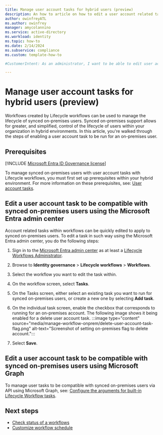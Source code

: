 ```yaml
---
title: Manage user account tasks for hybrid users (preview)
description: An how to article on how to edit a user account related task to run for hybrid users with Lifecycle workflows.
author: owinfreyATL
ms.author: owinfrey
manager: amycolannino
ms.service: active-directory
ms.workload: identity
ms.topic: how-to 
ms.date: 2/14/2024
ms.subservice: compliance
ms.custom: template-how-to 

#CustomerIntent: As an administrator, I want to be able to edit user account tasks in workflows so that they will run for synced on-prem users.

---
```


# Manage user account tasks for hybrid users (preview)

Workflows created by Lifecycle workflows can be used to manage the lifecycle of synced on-premises users. Synced on-premises support allows for greater, and simplified, control of the lifecycle of users within your organization in hybrid environments. In this article, you're walked through the steps of enabling a user account task to be run for an on-premises user.

## Prerequisites

[!INCLUDE [Microsoft Entra ID Governance license](~/includes/entra-entra-governance-license.md)]

To manage synced on-premises users with user account tasks with Lifecycle workflows, you must first set up prerequisites within your hybrid environment. For more information on these prerequisites, see:  [User account tasks](lifecycle-workflow-hybrid.md#user-account-tasks).

## Edit a user account task to be compatible with synced on-premises users using the Microsoft Entra admin center

Account related tasks within workflows can be quickly edited to apply to synced on-premises users. To edit a task in such way using the Microsoft Entra admin center, you do the following steps:

1. Sign in to the [Microsoft Entra admin center](https://entra.microsoft.com) as at least a [Lifecycle Workflows Administrator](~/identity/role-based-access-control/permissions-reference.md#lifecycle-workflows-administrator).

1. Browse to **Identity governance** > **Lifecycle workflows** > **Workflows**.

1. Select the workflow you want to edit the task within.

1. On the workflow screen, select **Tasks**.

1. On the Tasks screen, either select an existing task you want to run for synced on-premises users, or create a new one by selecting **Add task**.

1. On the individual task screen, enable the checkbox that corresponds to running for an on-premises account. The following image shows it being enabled for a delete user account task.
    :::image type="content" source="media/manage-workflow-onprem/delete-user-account-task-flag.png" alt-text="Screenshot of setting on-premises flag to delete account.":::
1. Select **Save**.

## Edit a user account task to be compatible with synced on-premises users using Microsoft Graph

To manage user tasks to be compatible with synced on-premises users via API using Microsoft Graph, see: [Configure the arguments for built-in Lifecycle Workflow tasks](/graph/identitygovernance-lifecycleworkflows-task-arguments).

## Next steps

- [Check status of a workflows](check-status-workflow.md)
- [Customize workflow schedule](customize-workflow-schedule.md)


